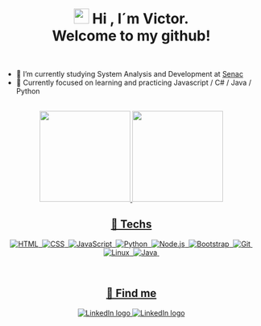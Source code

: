 <h1 align='center'><img src="https://raw.githubusercontent.com/kaueMarques/kaueMarques/master/hi.gif" height="30px"> Hi , I´m Victor.<br>Welcome to my github!</h1>
<br />

* 🔭 I’m currently studying System Analysis and Development at [Senac](https://www.rj.senac.br/faculdade-senac/)<br>
* 🌱 Currently focused on learning and practicing Javascript / C# / Java / Python <br>
 
<br /> 

<div align="center">
  <a href="https://github.com/vtr363">
  <img height="180em" src="https://github-readme-stats.vercel.app/api?username=vtr363&show_icons=true&theme=tokyonight&include_all_commits=true&count_private=true"/>
  <img height="180em" src="https://github-readme-stats.vercel.app/api/top-langs/?username=vtr363&layout=compact&langs_count=7&theme=tokyonight"/>
</div>

<h2 align='center'>🔧 Techs </h2>
 
<div align='center'>
 
 ![HTML](https://img.shields.io/badge/HTML5-E34F26?style=for-the-badge&logo=html5&logoColor=white)&nbsp;
 ![CSS](https://img.shields.io/badge/CSS3-1572B6?style=for-the-badge&logo=css3&logoColor=white)&nbsp;
 ![JavaScript](https://img.shields.io/badge/JavaScript-323330?style=for-the-badge&logo=javascript&logoColor=F7DF1E)&nbsp;
 ![Python](https://img.shields.io/badge/Python-14354C?style=for-the-badge&logo=python&logoColor=white)&nbsp;
 ![Node.js](https://img.shields.io/badge/Node.js-43853D?style=for-the-badge&logo=node.js&logoColor=white)&nbsp;
 ![Bootstrap](https://img.shields.io/badge/Bootstrap-563D7C?style=for-the-badge&logo=bootstrap&logoColor=white)&nbsp;
 ![Git](https://img.shields.io/badge/GIT-E44C30?style=for-the-badge&logo=git&logoColor=white)&nbsp;
 ![Linux](https://img.shields.io/badge/Linux-E34F26?style=for-the-badge&logo=linux&logoColor=black)&nbsp;
 ![Java](https://img.shields.io/badge/Java-ED8B00?style=for-the-badge&logo=java&logoColor=white)&nbsp;

</div>
 
 </h2>


<br />
 
<h2 align='center'>📧 Find me </h2>

<p align='center'>
 <a href = "https://www.linkedin.com/in/vtr363/">
  <img src="https://img.shields.io/badge/-LinkedIn-%230077B5?style=for-the-badge&logo=linkedin&logoColor=white" alt="LinkedIn logo" />
 </a>
 <a href="mailto:victor.m.rocha.vr@gmail.com">
  <img src="https://img.shields.io/badge/Gmail-D14836?style=for-the-badge&logo=gmail&logoColor=white" alt="LinkedIn logo" />
 </a>
</p>
